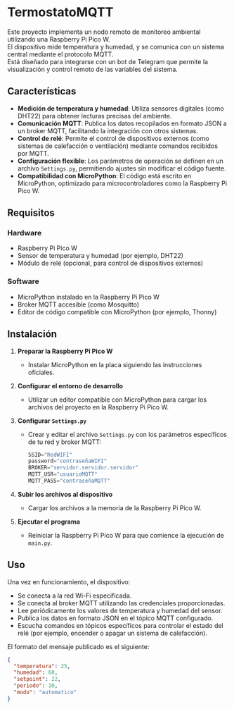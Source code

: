 # TermostatoMQTT

Este proyecto implementa un nodo remoto de monitoreo ambiental utilizando una Raspberry Pi Pico W.  
El dispositivo mide temperatura y humedad, y se comunica con un sistema central mediante el protocolo MQTT.  
Está diseñado para integrarse con un bot de Telegram que permite la visualización y control remoto de las variables del sistema.

## Características

- **Medición de temperatura y humedad**: Utiliza sensores digitales (como DHT22) para obtener lecturas precisas del ambiente.
- **Comunicación MQTT**: Publica los datos recopilados en formato JSON a un broker MQTT, facilitando la integración con otros sistemas.
- **Control de relé**: Permite el control de dispositivos externos (como sistemas de calefacción o ventilación) mediante comandos recibidos por MQTT.
- **Configuración flexible**: Los parámetros de operación se definen en un archivo `Settings.py`, permitiendo ajustes sin modificar el código fuente.
- **Compatibilidad con MicroPython**: El código está escrito en MicroPython, optimizado para microcontroladores como la Raspberry Pi Pico W.

## Requisitos

### Hardware

- Raspberry Pi Pico W
- Sensor de temperatura y humedad (por ejemplo, DHT22)
- Módulo de relé (opcional, para control de dispositivos externos)

### Software

- MicroPython instalado en la Raspberry Pi Pico W
- Broker MQTT accesible (como Mosquitto)
- Editor de código compatible con MicroPython (por ejemplo, Thonny)

## Instalación

1. **Preparar la Raspberry Pi Pico W**
   - Instalar MicroPython en la placa siguiendo las instrucciones oficiales.

2. **Configurar el entorno de desarrollo**
   - Utilizar un editor compatible con MicroPython para cargar los archivos del proyecto en la Raspberry Pi Pico W.

3. **Configurar `Settings.py`**
   - Crear y editar el archivo `Settings.py` con los parámetros específicos de tu red y broker MQTT:

     ```Python
     SSID="RedWIFI"
     password="contraseñaWIFI"
     BROKER="servidor.servidor.servidor"
     MQTT_USR="usuarioMQTT"
     MQTT_PASS="contraseñaMQTT"
     ```

4. **Subir los archivos al dispositivo**
   - Cargar los archivos a la memoria de la Raspberry Pi Pico W.

5. **Ejecutar el programa**
   - Reiniciar la Raspberry Pi Pico W para que comience la ejecución de `main.py`.

## Uso

Una vez en funcionamiento, el dispositivo:

- Se conecta a la red Wi-Fi especificada.
- Se conecta al broker MQTT utilizando las credenciales proporcionadas.
- Lee periódicamente los valores de temperatura y humedad del sensor.
- Publica los datos en formato JSON en el tópico MQTT configurado.
- Escucha comandos en tópicos específicos para controlar el estado del relé (por ejemplo, encender o apagar un sistema de calefacción).

El formato del mensaje publicado es el siguiente:

```json
{
  "temperatura": 25,
  "humedad": 60,
  "setpoint": 22,
  "periodo": 10,
  "modo": "automatico"
}

